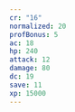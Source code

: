 ```yaml
---
cr: "16"
normalized: 20
profBonus: 5
ac: 18
hp: 240
attack: 12
damage: 80
dc: 19
save: 11
xp: 15000
---
```

